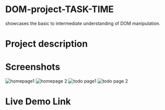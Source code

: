# DOM-project-TASK-TIME
showcases the basic to intermediate understanding of DOM manipulation.

# Project description


# Screenshots
![homepage1](https://user-images.githubusercontent.com/83421867/156884180-ab88509e-748c-49aa-a8e3-45261ab1d35d.PNG)
![homepage 2](https://user-images.githubusercontent.com/83421867/156884189-08a38bd5-bcaa-4f15-9cdf-aacc2ed969f7.PNG)
![todo page1](https://user-images.githubusercontent.com/83421867/156884196-ef26bf0a-52d1-4044-9a62-884a5a3fe4d5.PNG)
![todo page 2](https://user-images.githubusercontent.com/83421867/156884202-14253e0e-e88a-411d-9011-8b97d2052b97.PNG)

# Live Demo Link
